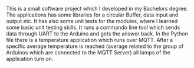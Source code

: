 This is a small software project which I developed in my Bachelors degree.
The applications has some libraries for a circular Buffer, data input and output etc.
It has also some unit tests for the modules, where I learned some basic unit testing skills.
It runs a commando line tool which sends data through UART to the Arduino and gets the answer back.
In the Python file there is a temperature application which runs over MQTT. After a specific average temperature is reached (average related to the group of Arduinos which are connected to the MQTT Server) all lamps of the application turn on.

